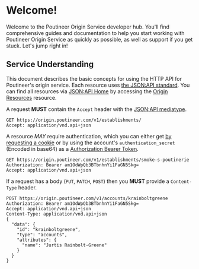 # Welcome!

Welcome to the Poutineer Origin Service developer hub. You'll find comprehensive guides and documentation to help you start working with Poutineer Origin Service as quickly as possible, as well as support if you get stuck. Let's jump right in!

## Service Understanding

This document describes the basic concepts for using the HTTP API for Poutineer's origin service. Each resource uses [the JSON:API standard](https://jsonapi.org). You can find all resources via [JSON:API Home](#) by accessing the [Origin Resources](#) resource.

A request **MUST** contain the `Accept` header with the [JSON:API mediatype](http://jsonapi.org/format/#introduction).

``` http
GET https://origin.poutineer.com/v1/establishments/
Accept: application/vnd.api+json
```

A resource *MAY* require authentication, which you can either get [by requesting a cookie](http://google.com) or by using the account's `authentication_secret` (Encoded in base64) as a [Authorization Bearer Token](https://swagger.io/docs/specification/authentication/bearer-authentication/).

``` http
GET https://origin.poutineer.com/v1/establishments/smoke-s-poutinerie
Authorization: Bearer am1OdWpQb3BTbnhnYi1FaGN5Skg=
Accept: application/vnd.api+json
```

If a request has a body (`PUT`, `PATCH`, `POST`) then you **MUST** provide a `Content-Type` header.

``` http
POST https://origin.poutineer.com/v1/accounts/krainboltgreene
Authorization: Bearer am1OdWpQb3BTbnhnYi1FaGN5Skg=
Accept: application/vnd.api+json
Content-Type: application/vnd.api+json
{
  "data": {
    "id": "krainboltgreene",
    "type": "accounts",
    "attributes": {
      "name": "Jurtis Rainbolt-Greene"
    }
  }
}
```
